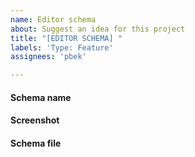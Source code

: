 ```yaml
---
name: Editor schema
about: Suggest an idea for this project
title: "[EDITOR SCHEMA] "
labels: 'Type: Feature'
assignees: 'pbek'

---
```


#### Schema name
<!-- Please provide the name of the schema you want to add. -->

#### Screenshot
<!-- Please provide a screenshot of the schema in action. -->

#### Schema file
<!-- Please provide the schema file. -->
<!-- You will need to compress the schema xml with zip or gz before GitHub lets you upload it. -->
<!-- If you don't know how to do that you can also upload it to a file sharing service and post the link here or just post the content of the file in a code block. -->
